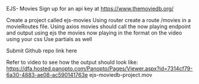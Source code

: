 EJS- Movies
Sign up for an api key at https://www.themoviedb.org/

Create a project called ejs-movies
Using router create a route /movies in a movieRoutes file.
Using axios movies should call the now playing endpoint and output using ejs the movies now playing in the format on the video using your css
Use partials as well

Submit Github repo link here


Refer to video to see how the output should look like:
https://dfa.hosted.panopto.com/Panopto/Pages/Viewer.aspx?id=7314cf79-6a30-4883-ae08-ac590141763e
ejs-moviedb-project.mov
